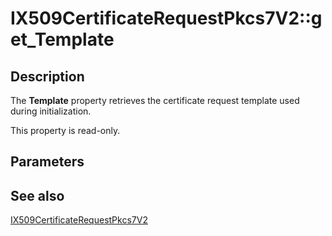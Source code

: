 # IX509CertificateRequestPkcs7V2::get_Template

## Description

The **Template** property retrieves the certificate request template used during initialization.

This property is read-only.

## Parameters

## See also

[IX509CertificateRequestPkcs7V2](https://learn.microsoft.com/windows/desktop/api/certenroll/nn-certenroll-ix509certificaterequestpkcs7v2)